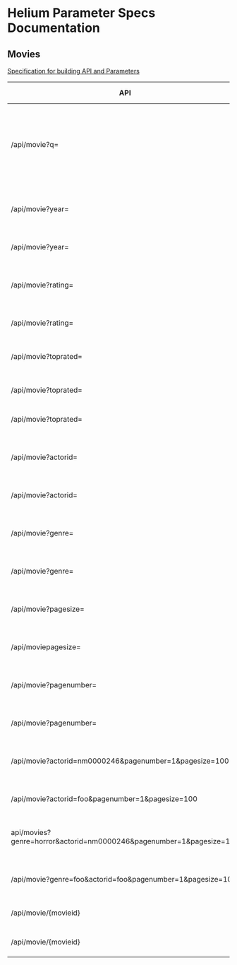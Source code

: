 # Helium Parameter Specs Documentation

## Movies

[Specification for building API and Parameters](https://jsonapi.org/examples/#error-objects)


   API       |   Params  |   Parameters                                                           | Status Code     |  Content-Type      | Response                           |
| ---------  | ----------| ----------------------------------------                               | ------------    |------------------  | ------------
| /api/movie?q= |  q (query)     |   Query parameter is free text              | 200             | application/json   | List of all movies filtered by year as [{}, {}, {}] or empty array if no results are returned as []|
| /api/movie?year= |  year     |   Valid parameters : 1874 - 2020 (Min date - should it be based on oldest movie available in IMDB db?)                     | 200             | application/json   | List of all movies filtered by year [{}, {}, {}]|
| /api/movie?year= |  year     |   Invalid parameters : 0, -1, numeric values outside of range 1874 -2020 , foo   | 400             | text/plain   | Invalid year parameter
| /api/movie?rating= |  rating   |   Valid parameters : 1 - 10 (based on rating scale from IMDB)   | 200             | application/json   | List of all movies filtered by rating [{}, {}, {}]|
| /api/movie?rating= |  rating   |   Invalid parameters : <1 or >10   | 400             | text/plain   | Invalid rating parameter|
| /api/movie?toprated= |  toprated   |  Valid parameters : true    | 200             | application/json   | List of top rated 10 movies [{}, {}, {}]|
| /api/movie?toprated= |  toprated   |  Valid parameters : false   | 200             | application/json   | List of all movies [{}, {}, {}]|
| /api/movie?toprated= |  toprated   |  Invalid parameters : values other than true ,false , foo   | 400             | text/plain   | Invalid toprated parameter
| /api/movie?actorid= |  actorid   |  Valid parameters : actor id from IMDB db   | 200             | application/json   | List of all movies filtered by actorid as [{}, {}, {}]|
| /api/movie?actorid= |  actorid   |  Invalid parameters : foo   | 400             | text/plain   | Invalid actorid parameter
| /api/movie?genre= |  genre   |  Valid parameters : valid genre from genre list of IMDB db   | 200             | application/json   | List of all movies filtered by genre as [{}, {}, {}]|
| /api/movie?genre= |  genre   |  Invalid parameters : foo   | 400             | text/plain   | Invalid genre parameter
| /api/movie?pagesize= |  pagesize   |  Valid parameters : numeric values from 1 - 1000   | 200             | application/json   | List of all movies filtered by pagesize as [{}, {}, {}]|
| /api/moviepagesize= |  pagesize   |  Invalid parameters : numeric values < 1 or > 1000, foo   | 400             | text/plain   | Invalid pagesize parameter
| /api/movie?pagenumber= |  pagenumber   | Valid parameters : numeric values  1 thru total_count/pagesize(hateos?)    | 200             | application/json   | List of all movies filtered by pagenumber as [{}, {}, {}]|
| /api/movie?pagenumber= |  Invalid parameters : pagenumber   | < 1 , foo      | 400             | text/plain   | Invalid pagenumber parameter
| /api/movie?actorid=nm0000246&pagenumber=1&pagesize=100 | actorid, pagenumber, pagesize   | Valid parameters : actor id from IMDB db   | 200             | application/json   | List of all movies filtered by actorid as [{}, {}, {}]|
| /api/movie?actorid=foo&pagenumber=1&pagesize=100 |  actorid, pagenumber, pagesize   | Invalid parameters : actorid      | 400             | text/plain   | Invalid actorid parameter
| api/movies?genre=horror&actorid=nm0000246&pagenumber=1&pagesize=100 |  genre, actorid, pagenumber, pagesize   | Valid parameters : actor id from IMDB db      | 200             | application/json   | List of all movies filtered by actorid as [{}, {}, {}]|
| /api/movie?genre=foo&actorid=foo&pagenumber=1&pagesize=100 |  genre, actorid, pagenumber, pagesize  | Invalid parameters : genre (throw the first invalid parameter)      | 400             | text/plain   | Invalid actorid parameter
| /api/movie/{movieid} |  movieid     |   Valid parameters : valid movieid from IMDB db                     | 200             | application/json   | Single movie object
| /api/movie/{movieid} |  movieid     |   Invalid parameters : foo   | 404             | text/plain   | Movie with {id} not found

